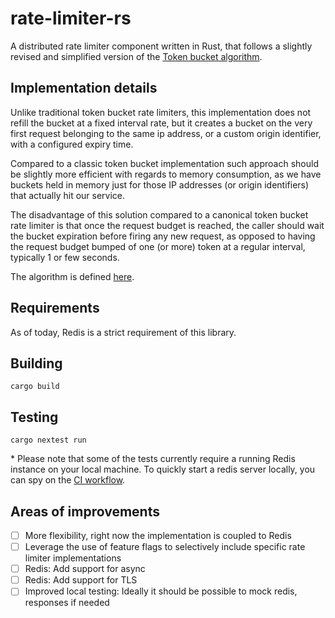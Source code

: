 # rate-limiter-rs

A distributed rate limiter component written in Rust, that follows a slightly
revised and simplified version of the [Token bucket algorithm](https://en.wikipedia.org/wiki/Token_bucket).

## Implementation details

Unlike traditional token bucket rate limiters, this implementation does not
refill the bucket at a fixed interval rate, but it creates a bucket on the
very first request belonging to the same ip address, or a custom origin
identifier, with a configured expiry time.

Compared to a classic token bucket implementation
such approach should be slightly more efficient with regards to memory
consumption, as we have buckets held in memory just for those IP addresses
(or origin identifiers) that actually hit our service.

The disadvantage of this solution compared to a canonical token bucket
rate limiter is that once the request budget is reached, the caller
should wait the bucket expiration before firing any new request, as
opposed to having the request budget bumped of one (or more) token
at a regular interval, typically 1 or few seconds.

The algorithm is defined [here](./src/lib.rs#L54).

## Requirements

As of today, Redis is a strict requirement of this library.

## Building

```shell
cargo build
```

## Testing

```shell
cargo nextest run
```

&ast; Please note that some of the tests currently require a running Redis
instance on your local machine. To quickly start a redis server locally, you
can spy on the [CI workflow](../.github/workflows/rate_limiter_rs.yml).

## Areas of improvements

- [ ] More flexibility, right now the implementation is coupled to Redis
- [ ] Leverage the use of feature flags to selectively include specific
rate limiter implementations
- [ ] Redis: Add support for async
- [ ] Redis: Add support for TLS
- [ ] Improved local testing: Ideally it should be possible to mock redis,
responses if needed
